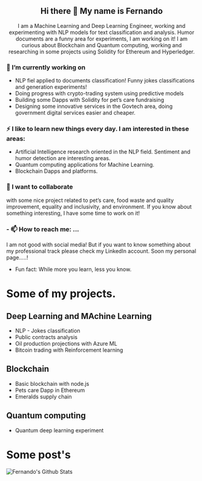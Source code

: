 <h2 align="center"> Hi there 👋 My name is Fernando</h2>

<p align="center"> I am a Machine Learning and Deep Learning Engineer, working and experimenting with NLP models for text classification and analysis. Humor documents are a funny area for experiments, I am working on it! I am curious about Blockchain and Quantum computing, working and researching in some projects using Solidity for Ethereum and Hyperledger. </p>

### 💼 I’m currently working on
- NLP fiel applied to documents classification! Funny jokes classifications and generation experiments!
- Doing progress with crypto-trading system using predictive models
- Building some Dapps with Solidity for pet’s care fundraising
- Designing some innovative services in the Govtech area, doing government digital services easier and cheaper.

### ⚡ I like to learn new things every day. I am interested in these areas:
-	Artificial Intelligence research oriented in the NLP field. Sentiment and humor detection are interesting areas.
-	Quantum computing applications for Machine Learning.
-	Blockchain Dapps and platforms.

### 👯 I want to collaborate 
with some nice project related to pet’s care, food waste and quality improvement, equality and inclusivity, and environment. If you know about something interesting, I have some time to work on it! 

### - 📫 How to reach me: ...
I am not good with social media! But if you want to know something about my professional track please check my LinkedIn account.
Soon my personal page…..!


- Fun fact: While more you learn, less you know. 



# Some of my projects.

## Deep Learning and MAchine Learning
- NLP - Jokes classification
- Public contracts analysis
- Oil production projections with Azure ML 
- Bitcoin trading with Reinforcement learning 

## Blockchain
 - Basic blockchain with node.js
 - Pets care Dapp in Ethereum
 - Emeralds supply chain

##  Quantum computing
 - Quantum deep learning experiment
 
# Some post's




![Fernando's Github Stats](https://github-readme-stats.vercel.app/api?username=fer-bonilla&show_icons=true&theme=radical)

